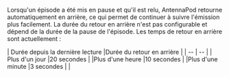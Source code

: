 Lorsqu'un épisode a été mis en pause et qu'il est relu, AntennaPod retourne
automatiquement en arrière, ce qui permet de continuer à suivre l'émission plus
facilement. La durée du retour en arrière n'est pas configurable et dépend de la
durée de la pause de l'épisode. Les temps de retour en arrière sont actuellement
:

| Durée depuis la dernière lecture |Durée du retour en arrière | | -- | -- | |
Plus d'un jour |20 secondes | |Plus d'une heure |10 secondes | |Plus d'une
minute |3 secondes | |
